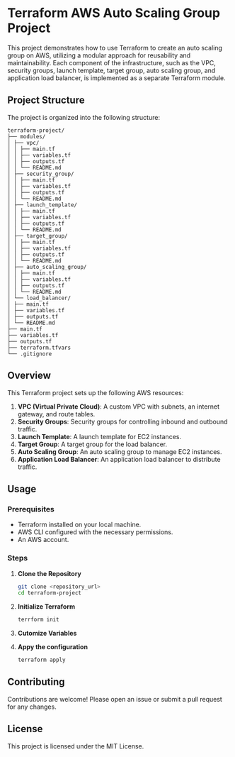 # Terraform AWS Auto Scaling Group Project

This project demonstrates how to use Terraform to create an auto scaling group on AWS, utilizing a modular approach for reusability and maintainability. Each component of the infrastructure, such as the VPC, security groups, launch template, target group, auto scaling group, and application load balancer, is implemented as a separate Terraform module.

## Project Structure

The project is organized into the following structure:
```palintext
terraform-project/
├── modules/
│ ├── vpc/
│ │ ├── main.tf
│ │ ├── variables.tf
│ │ ├── outputs.tf
│ │ └── README.md
│ ├── security_group/
│ │ ├── main.tf
│ │ ├── variables.tf
│ │ ├── outputs.tf
│ │ └── README.md
│ ├── launch_template/
│ │ ├── main.tf
│ │ ├── variables.tf
│ │ ├── outputs.tf
│ │ └── README.md
│ ├── target_group/
│ │ ├── main.tf
│ │ ├── variables.tf
│ │ ├── outputs.tf
│ │ └── README.md
│ ├── auto_scaling_group/
│ │ ├── main.tf
│ │ ├── variables.tf
│ │ ├── outputs.tf
│ │ └── README.md
│ └── load_balancer/
│ ├── main.tf
│ ├── variables.tf
│ ├── outputs.tf
│ └── README.md
├── main.tf
├── variables.tf
├── outputs.tf
├── terraform.tfvars
└── .gitignore
```

## Overview

This Terraform project sets up the following AWS resources:
1. **VPC (Virtual Private Cloud)**: A custom VPC with subnets, an internet gateway, and route tables.
2. **Security Groups**: Security groups for controlling inbound and outbound traffic.
3. **Launch Template**: A launch template for EC2 instances.
4. **Target Group**: A target group for the load balancer.
5. **Auto Scaling Group**: An auto scaling group to manage EC2 instances.
6. **Application Load Balancer**: An application load balancer to distribute traffic.

## Usage

### Prerequisites

- Terraform installed on your local machine.
- AWS CLI configured with the necessary permissions.
- An AWS account.

### Steps

1. **Clone the Repository**

   ```sh
   git clone <repository_url>
   cd terraform-project
   ```
2. **Initialize Terraform**
   ```sh
   terrform init
   ```
4. **Cutomize Variables**
6. **Appy the configuration**
   ```sh
   terraform apply
   ```

## Contributing
Contributions are welcome! Please open an issue or submit a pull request for any changes.

## License
This project is licensed under the MIT License.
